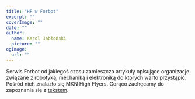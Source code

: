 ```yaml
---
title: "HF w Forbot"
excerpt: ""
coverImage: ""
date: ""
author:
  name: Karol Jabłoński
  picture: ""
ogImage:
  url: ""
---
```


Serwis Forbot od jakiegoś czasu zamieszcza artykuły opisujące organizacje związane z robotyką, mechaniką i elektroniką do których warto przystąpić. Pośród nich znalazło się MKN High Flyers. Gorąco zachęcamy do zapoznania się z [tekstem](https://forbot.pl/blog/organizacje-do-ktorych-warto-przystapic-high-flyers-id6422).